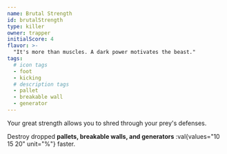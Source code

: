 ```yaml
---
name: Brutal Strength
id: brutalStrength
type: killer
owner: trapper
initialScore: 4
flavor: >-
  "It's more than muscles. A dark power motivates the beast."
tags:
  # icon tags
  - foot
  - kicking
  # description tags
  - pallet
  - breakable wall
  - generator
---
```


Your great strength allows you to shred through your prey's defenses.

Destroy dropped **pallets, breakable walls, and generators** :val{values="10 15 20" unit="%"} faster.
